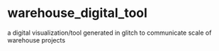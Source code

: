 # warehouse_digital_tool
a digital visualization/tool generated in glitch to communicate scale of warehouse projects 
